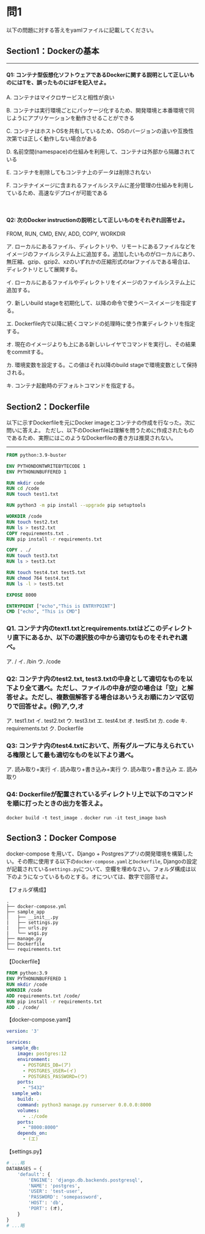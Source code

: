 # 問1

以下の問題に対する答えをyamlファイルに記載してください。

## Section1：Dockerの基本

---

#### Q1: コンテナ型仮想化ソフトウェアであるDockerに関する説明として正しいものにはTを、誤ったものにはFを記入せよ。

A. コンテナはマイクロサービスと相性が良い

B. コンテナは実行環境ごとにパッケージ化するため、開発環境と本番環境で同じようにアプリケーションを動作させることができる

C. コンテナはホストOSを共有しているため、OSのバージョンの違いや互換性次第では正しく動作しない場合がある

D. 名前空間(namespace)の仕組みを利用して、コンテナは外部から隔離されている

E. コンテナを削除してもコンテナ上のデータは削除されない

F. コンテナイメージに含まれるファイルシステムに差分管理の仕組みを利用しているため、高速なデプロイが可能である

<br>

#### Q2: 次のDocker instructionの説明として正しいものをそれぞれ回答せよ。

FROM, RUN, CMD, ENV, ADD, COPY, WORKDIR

ア. ローカルにあるファイル、ディレクトリや、リモートにあるファイルなどをイメージのファイルシステム上に追加する。追加したいものがローカルにあり、無圧縮、gzip、gzip2、xzのいずれかの圧縮形式のtarファイルである場合は、ディレクトリとして展開する。

イ. ローカルにあるファイルやディレクトリをイメージのファイルシステム上に追加する。

ウ. 新しいbuild stageを初期化して、以降の命令で使うベースイメージを指定する。

エ. Dockerfile内で以降に続くコマンドの処理時に使う作業ディレクトリを指定する。

オ. 現在のイメージよりも上にある新しいレイヤでコマンドを実行し、その結果をcommitする。

カ. 環境変数を設定する。この値はそれ以降のbuild stageで環境変数として保持される。

キ. コンテナ起動時のデフォルトコマンドを指定する。

## Section2：Dockerfile
以下に示すDockerfileを元にDocker imageとコンテナの作成を行なった。次に問いに答えよ。
ただし、以下のDockerfileは理解を問うために作成されたものであるため、実際にはこのようなDockerfileの書き方は推奨されない。

---

```Dockerfile
FROM python:3.9-buster

ENV PYTHONDONTWRITEBYTECODE 1
ENV PYTHONUNBUFFERED 1

RUN mkdir code
RUN cd /code
RUN touch test1.txt

RUN python3 -m pip install --upgrade pip setuptools

WORKDIR /code
RUN touch test2.txt
RUN ls > test2.txt
COPY requirements.txt .
RUN pip install -r requirements.txt

COPY . ./
RUN touch test3.txt
RUN ls > test3.txt

RUN touch test4.txt test5.txt
RUN chmod 764 test4.txt
RUN ls -l > test5.txt

EXPOSE 8000

ENTRYPOINT ["echo","This is ENTRYPOINT"]
CMD ["echo", "This is CMD"]
```

### Q1. コンテナ内のtext1.txtとrequirements.txtはどこのディレクトリ直下にあるか、以下の選択肢の中から適切なものをそれぞれ選べ。

ア. /
イ. /bin
ウ. /code

### Q2: コンテナ内のtest2.txt, test3.txtの中身として適切なものを以下より全て選べ。ただし、ファイルの中身が空の場合は「空」と解答せよ。ただし、複数個解答する場合はあいうえお順にカンマ区切りで回答せよ。(例)ア,ウ,オ

ア. test1.txt
イ. test2.txt
ウ. test3.txt
エ. test4.txt
オ. test5.txt
カ. code
キ. requirements.txt
ク. Dockerfile

### Q3: コンテナ内のtest4.txtにおいて、所有グループに与えられている権限として最も適切なものを以下より選べ。

ア. 読み取り+実行
イ. 読み取り+書き込み+実行
ウ. 読み取り+書き込み
エ. 読み取り

### Q4: Dockerfileが配置されているディレクトリ上で以下のコマンドを順に打ったときの出力を答えよ。

`docker build -t test_image .`
`docker run -it test_image bash`

## Section3：Docker Compose
docker-compose を用いて、Django + Postgresアプリの開発環境を構築したい。その際に使用する以下の`docker-compose.yaml`と`Dockerfile`, Djangoの設定が記載されている`settings.py`について、空欄を埋めなさい。フォルダ構成は以下のようになっているものとする。オについては、数字で回答せよ。

【フォルダ構成】
```
.
├── docker-compose.yml
├── sample_app
│   ├── __init__.py
|   ├── settings.py
|   ├── urls.py
|   └── wsgi.py
├── manage.py
├── Dockerfile
└── requirements.txt
```

【Dockerfile】
```Dockerfile
FROM python:3.9
ENV PYTHONUNBUFFERED 1
RUN mkdir /code
WORKDIR /code
ADD requirements.txt /code/
RUN pip install -r requirements.txt
ADD . /code/
```

【docker-compose.yaml】
```docker-compose.yaml
version: '3'

services:
  sample_db:
    image: postgres:12
    environment:
      - POSTGRES_DB=(ア)
      - POSTGRES_USER=(イ)
      - POSTGRES_PASSWORD=(ウ)
    ports:
      - "5432"
  sample_web:
    build: .
    command: python3 manage.py runserver 0.0.0.0:8000
    volumes:
      - .:/code
    ports:
      - "8000:8000"
    depends_on:
      - (エ)
```

【settings.py】
```python
# ...略
DATABASES = {
    'default': {
        'ENGINE': 'django.db.backends.postgresql',
        'NAME': 'postgres',
        'USER': 'test-user',
        'PASSWORD': 'somepassword',
        'HOST': 'db',
        'PORT': (オ),
    }
}
# ...略
```
